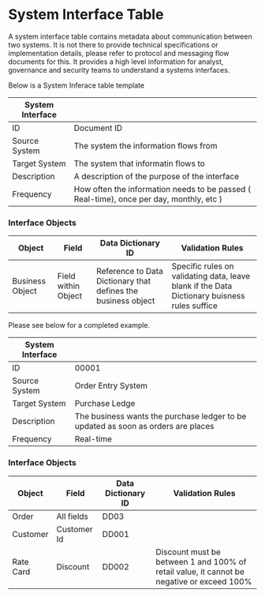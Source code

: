 # System Interface Table
A system interface table contains metadata about communication between two systems. 
It is not there to provide technical specifications or implementation details, please refer to protocol and messaging flow documents for this. 
It provides a high level information for analyst, governance and security teams to understand a systems interfaces.

Below is a System Inferace table template

| System Interface |                                                                                      |
| ------------- | --------------------------------------------------------------------------------------- | 
| ID            | Document ID                                                                             |
| Source System | The system the information flows from                                                   |
| Target System | The system that informatin flows to                                                     |
| Description   | A description of the purpose of the interface                                           |
| Frequency     | How often the information needs to be passed ( Real-time), once per day, monthly, etc ) |
### Interface Objects                                                                                                                                                                              
| Object           | Field                | Data Dictionary ID                                            | Validation Rules |
| ---------------- | -------------------- | ------------------------------------------------------------- | -------------------------------------------------------------------------------------------- |
| Business Object  | Field within Object  | Reference to Data Dictionary that defines the business object | Specific rules on validating data, leave blank if the Data Dictionary buisness rules suffice |


Please see below for a completed example.

| System Interface |                                                                                      |
| ------------- | --------------------------------------------------------------------------------------- | 
| ID            | 00001                                                                                   |
| Source System | Order Entry System                                                                      |
| Target System | Purchase Ledge                                                                          |
| Description   | The business wants the purchase ledger to be updated as soon as orders are places       |
| Frequency     | Real-time                                                                               |
### Interface Objects                                                                                                                                                                              
| Object           | Field                | Data Dictionary ID                                            | Validation Rules |
| ---------------- | -------------------- | ------------------------------------------------------------- | -------------------------------------------------------------------------------------------- |
| Order            | All fields  | DD03                                                          |                                                                                              |
| Customer         | Customer Id | DD001                                                         |                                                                                              |
| Rate Card        | Discount    | DD002                                                         | Discount must be between 1 and 100% of retail value, it cannot be negative or exceed 100%    |
